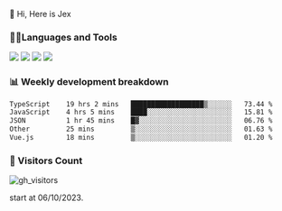  👋 Hi, Here is Jex

 

### 🧑‍💻Languages and Tools

<code><a href="https://react.dev"><img src="https://api.iconify.design/logos:react.svg" /></a></code>
<code><a href="https://github.com/vuejs/core"><img src="https://api.iconify.design/logos:vue.svg" /></a></code> 
<code><a href="https://github.com/microsoft/TypeScript"><img src="https://api.iconify.design/logos:typescript-icon.svg" /></a></code>
<code><a href="https://threejs.org/"><img src="https://api.iconify.design/logos:threejs.svg" /></a></code>

### 📊 Weekly development breakdown

<!--START_SECTION:waka-->

```txt
TypeScript    19 hrs 2 mins   ██████████████████▒░░░░░░   73.44 %
JavaScript    4 hrs 5 mins    ████░░░░░░░░░░░░░░░░░░░░░   15.81 %
JSON          1 hr 45 mins    █▓░░░░░░░░░░░░░░░░░░░░░░░   06.76 %
Other         25 mins         ▒░░░░░░░░░░░░░░░░░░░░░░░░   01.63 %
Vue.js        18 mins         ▒░░░░░░░░░░░░░░░░░░░░░░░░   01.20 %
```

<!--END_SECTION:waka-->


### 👀 Visitors Count

![gh_visitors](https://profile-counter.glitch.me/jexlau/count.svg)

start at 06/10/2023.
